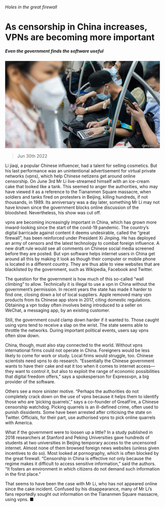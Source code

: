 ###### Holes in the great firewall

# As censorship in China increases, VPNs are becoming more important 

##### Even the government finds the software useful 

![image](images/20220702_CNP501.jpg) 

> Jun 30th 2022 

Li jiaqi, a popular Chinese influencer, had a talent for selling cosmetics. But his last performance was an unintentional advertisement for virtual private networks (vpns), which help Chinese netizens get around online censorship. On June 3rd Mr Li live-streamed himself with an ice-cream cake that looked like a tank. This seemed to anger the authorities, who may have viewed it as a reference to the Tiananmen Square massacre, when soldiers and tanks fired on protesters in Beijing, killing hundreds, if not thousands, in 1989. Its anniversary was a day later, something Mr Li may not have known since the government blocks online discussion of the bloodshed. Nevertheless, his show was cut off.

vpns are becoming increasingly important in China, which has grown more inward-looking since the start of the covid-19 pandemic. The country’s digital barricade against content it deems undesirable, called the “great firewall”, has been reinforced under President Xi Jinping. He has deployed an army of censors and the latest technology to combat foreign influence. A new draft rule would see all comments on Chinese social media screened before they are posted. But vpn software helps internet users in China get around all this by making it look as though their computer or mobile phone is located in a different country. They are thus able to view websites that are blacklisted by the government, such as Wikipedia, Facebook and Twitter.

The question for the government is how much of this so-called “wall climbing” to allow. Technically it is illegal to use a vpn in China without the government’s permission. In recent years the state has made it harder to find one, closing down a lot of local suppliers. Apple removed many vpn products from its Chinese app store in 2017, citing domestic regulations. Obtaining a vpn today often involves being introduced to a seller on WeChat, ​​a messaging app, by an existing customer.

Still, the government could clamp down harder if it wanted to. Those caught using vpns tend to receive a slap on the wrist. The state seems able to throttle the networks. During important political events, users say vpns often slow down.

China, though, must also stay connected to the world. Without vpns international firms could not operate in China. Foreigners would be less likely to come for work or study. Local firms would struggle, too. Chinese scientists need vpns to do research. “Essentially the Chinese government wants to have their cake and eat it too when it comes to internet access—they want to control it, but also to exploit the range of economic possibilities that digital freedom offers,” says a spokesperson for Expressvpn, a big provider of the software.

Others see a more sinister motive. “Perhaps the authorities do not completely crack down on the use of vpns because it helps them to identify those who are ‘picking quarrels’,” says a co-founder of GreatFire, a Chinese censorship watchdog. Picking quarrels is an ill-defined crime, often used to punish dissidents. Some have been arrested after criticising the state on Twitter. Officials, for their part, use authorised vpns to pick online quarrels with America.

What if the government were to loosen up a little? In a study published in 2018 researchers at Stanford and Peking Universities gave hundreds of students at two universities in Beijing temporary access to the uncensored internet. Almost none of them browsed foreign news websites (unless given incentives to do so). Most looked at pornography, which is often blocked by the great firewall. “Censorship in China is effective not only because the regime makes it difficult to access sensitive information,” said the authors. “It fosters an environment in which citizens do not demand such information in the first place.”

That seems to have been the case with Mr Li, who has not appeared online since the cake incident. Confused by his disappearance, many of Mr Li’s fans reportedly sought out information on the Tiananmen Square massacre, using vpns. ■

